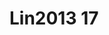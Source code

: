 <a name="material" />

# Lin2013 17
<script type="application/ld+json">
  {
    "@context": "https://schema.org/",
    "@type": "ChemicalSubstance",
    "http://purl.org/dc/terms/conformsTo":
      {
        "@type": "CreativeWork",
        "@id": "https://bioschemas.org/profiles/ChemicalSubstance/0.4-RELEASE/"
      },
    "@id": "https://egonw.github.io/nanowiki/nanowiki464.html#material",
    "name": "Lin2013 17",
    "sameAs: "http://127.0.0.1/mediawiki/index.php/Special:URIResolver/Lin2013_17"
  }
</script>

